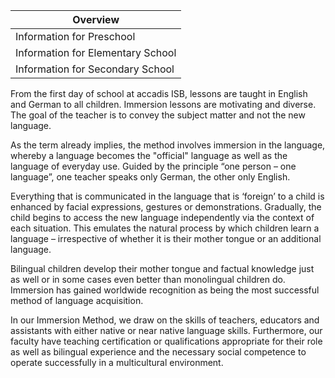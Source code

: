 | Overview |
| --- |
| Information for Preschool | yes |
| Information for Elementary School | yes |
| Information for Secondary School | no |

From the first day of school at accadis ISB, lessons are taught in English and German to all children. Immersion lessons are motivating and diverse. The goal of the teacher is to convey the subject matter and not the new language.

As the term already implies, the method involves immersion in the language, whereby a language becomes the "official" language as well as the language of everyday use. Guided by the principle “one person – one language”, one teacher speaks only German, the other only English.

Everything that is communicated in the language that is ‘foreign’ to a child is enhanced by facial expressions, gestures or demonstrations. Gradually, the child begins to access the new language independently via the context of each situation. This emulates the natural process by which children learn a language – irrespective of whether it is their mother tongue or an additional language.

Bilingual children develop their mother tongue and factual knowledge just as well or in some cases even better than monolingual children do. Immersion has gained worldwide recognition as being the most successful method of language acquisition.

In our Immersion Method, we draw on the skills of teachers, educators and assistants with either native or near native language skills. Furthermore, our faculty have teaching certification or qualifications appropriate for their role as well as bilingual experience and the necessary social competence to operate successfully in a multicultural environment.